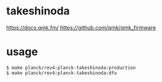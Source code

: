 # takeshinoda

https://docs.qmk.fm/
https://github.com/qmk/qmk_firmware


# usage

```
$ make planck/rev4:planck-takeshinoda:production
$ make planck/rev4:planck-takeshinoda:dfu
```

